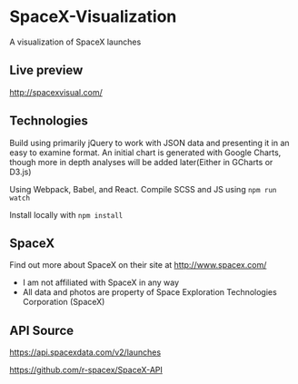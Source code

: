 # SpaceX-Visualization
A visualization of SpaceX launches

## Live preview
http://spacexvisual.com/

## Technologies
Build using primarily jQuery to work with JSON data and presenting it in an easy to examine format. 
An initial chart is generated with Google Charts, though more in depth analyses will be added later(Either in GCharts or D3.js)

Using Webpack, Babel, and React. Compile SCSS and JS using
`npm run watch`

Install locally with `npm install`

## SpaceX
Find out more about SpaceX on their site at http://www.spacex.com/
- I am not affiliated with SpaceX in any way
- All data and photos are property of Space Exploration Technologies Corporation (SpaceX)

## API Source
https://api.spacexdata.com/v2/launches

https://github.com/r-spacex/SpaceX-API

